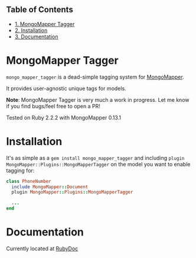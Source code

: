 <div id="table-of-contents">
<h2>Table of Contents</h2>
<div id="text-table-of-contents">
<ul>
<li><a href="#orgheadline1">1. MongoMapper Tagger</a></li>
<li><a href="#orgheadline2">2. Installation</a></li>
<li><a href="#orgheadline3">3. Documentation</a></li>
</ul>
</div>
</div>

# MongoMapper Tagger<a id="orgheadline1"></a>

`mongo_mapper_tagger` is a dead-simple tagging system for [MongoMapper](https://github.com/mongomapper/mongomapper).

It provides user-agnostic unique tags for models.

**Note**: MongoMapper Tagger is very much a work in progress. Let me know if you find bugs/feel free to open a PR!

Tested on Ruby 2.2.2 with MongoMapper 0.13.1

# Installation<a id="orgheadline2"></a>

It's as simple as a `gem install mongo_mapper_tagger` and including `plugin MongoMapper::Plugins::MongoMapperTagger` on
the model you want to enable tagging for:

```ruby
class PhoneNumber
  include MongoMapper::Document
  plugin MongoMapper::Plugins::MongoMapperTagger

  ...
end
```

# Documentation<a id="orgheadline3"></a>

Currently located at [RubyDoc](http://www.rubydoc.info/github/GoLearnUp/mongo_mapper_tagger/)
